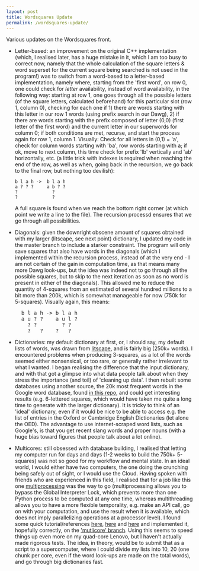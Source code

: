 ```yaml
---
layout: post
title: Wordsquares Update
permalink: /wordsquares-update/
---
```


Various updates on the Wordsquares front.  

- Letter-based: an improvement on the original C++ implementation (which, I realised later, has a huge mistake in it, which I am too busy to correct now, namely that the whole calculation of the square letters & word superset for the current square being searched is not used in the program!) was to switch from a word-based to a letter-based implementation, namely where, starting from the 'first word', on row 0, one could check for *letter* availability, instead of word availability, in the following way: starting at row 1, one goes through all the possible letters (of the square letters, calculated beforehand) for this particular slot (row 1, column 0), checking for each one if 1) there are words starting with this letter in our row 1 words (using prefix search in our Dawg), 2) if there are words starting with the prefix composed of letter (0,0) (first letter of the first word) and the current letter in our superwords for column 0; if both conditions are met, recurse, and start the process again for row 1, column 1. Visually:
Check for all letters in (0,1) = 'a', check for column words starting with 'ba', row words starting with a; if ok, move to next column, this time check for prefix 'lb' vertically and 'ab' horizontally, etc. (a little trick with indexes is required when reaching the end of the row, as well as when, going back in the recursion, we go back to the final row, but nothing too devilish): 

    ```
    b l a h ->  b l a h
    a ? ? ?     a b ? ?
    ?             ?    
    ?             ?    
    ``` 

    A full square is found when we reach the bottom right corner (at which point we write a line to the file). The recursion processd ensures that we go through all possibilities.  
- Diagonals: given the downright obscene amount of squares obtained with my larger (litscape, see next point) dictionary, I updated my code in the master branch to include a starker constraint. The program will only save squares that also have words in the diagonals (which I implemented within the recursion process, instead of at the very end - I am not certain of the gain in computation time, as that means many more Dawg look-ups, but the idea was indeed not to go through all the possible squares, but to skip to the next iteration as soon as no word is present in either of the diagonals). This allowed me to reduce the quantity of 4-squares from an estimated of several hundred millions to a bit more than 200k, which is somewhat manageable for now (750k for 5-squares). Visually again, this means:

  <pre>
    b l a h -> b l a h 
    a u ? ?    a u l ? 
      ? ?        ? ?   
      ?   ?    ?   ?   
  </pre>
- Dictionaries: my default dictionary at first, or, I should say, my default lists of words, was drawn from [litscape](https://www.litscape.com/), and is fairly big (250k+ words). I encountered problems when producing 3-squares, as a lot of the words seemed either nonsensical, or too rare, or generally rather irrelevant to what I wanted. I began realising the difference that the input dictionary, and with that got a glimpse into what data people talk about when they stress the importance (and toil) of 'cleaning up data'. I then rebuilt some databases using another source, the 20k most frequent words in the Google word database, found [in this repo](https://github.com/first20hours/google-10000-english), and could get interesting results (e.g. 6-lettered squares, which would have taken me quite a long time to generate with the larger dictionary). It is tricky to think of an 'ideal' dictionary, even if it would be nice to be able to access e.g. the list of entries in the Oxford or Cambridge English Dictionaries (let alone the OED). The advantage to use internet-scraped word lists, such as Google's, is that you get recent slang words and proper nouns (with a huge bias toward figures that people talk about a lot online).   
- Multicores: still obsessed with database building, I realised that letting my computer run for days and days (1-2 weeks to build the 750k+ 5-squares) was not so good for my workflow and mental state. In an ideal world, I would either have two computers, the one doing the crunching being safely out of sight, or I would use the Cloud. Having spoken with friends who are experienced in this field, I realised that for a job like this one [multiprocessing](https://docs.python.org/2/library/multiprocessing.html) was the way to go (multiprocessing allows you to bypass the Global Interpreter Lock, which prevents more than one Python process to be computed at any one time, whereas multithreading allows you to have a more flexible temporality, e.g. make an API call, go on with your computation, and use the result when it is available, which does not imply parallelizing operations at a processor level). I found some quick tutorial/references [here](https://www.quantstart.com/articles/Parallelising-Python-with-Threading-and-Multiprocessing), [here](https://medium.com/@bfortuner/python-multithreading-vs-multiprocessing-73072ce5600b) and [here](https://stackoverflow.com/questions/3044580/multiprocessing-vs-threading-python#3046201) and implemented it, hopefully correctly, on the ['mutlicore' branch](https://github.com/jchwenger/wordsquarespy/tree/multicore). Using this seems to speed things up even more on my quad-core Lenovo, but I haven't actually made rigorous tests. The idea, in theory, would be to submit that as a script to a supercomputer, where I could divide my lists into 10, 20 (one chunk per core, even if the word look-ups are made on the total words), and go through big dictionaries fast.
